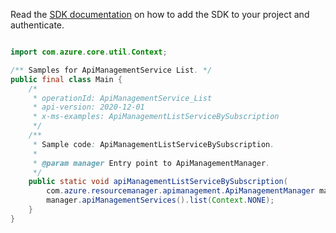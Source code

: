 Read the [SDK documentation](https://github.com/Azure/azure-sdk-for-java/blob/azure-resourcemanager-apimanagement_1.0.0-beta.2/sdk/apimanagement/azure-resourcemanager-apimanagement/README.md) on how to add the SDK to your project and authenticate.

```java

import com.azure.core.util.Context;

/** Samples for ApiManagementService List. */
public final class Main {
    /*
     * operationId: ApiManagementService_List
     * api-version: 2020-12-01
     * x-ms-examples: ApiManagementListServiceBySubscription
     */
    /**
     * Sample code: ApiManagementListServiceBySubscription.
     *
     * @param manager Entry point to ApiManagementManager.
     */
    public static void apiManagementListServiceBySubscription(
        com.azure.resourcemanager.apimanagement.ApiManagementManager manager) {
        manager.apiManagementServices().list(Context.NONE);
    }
}
```
